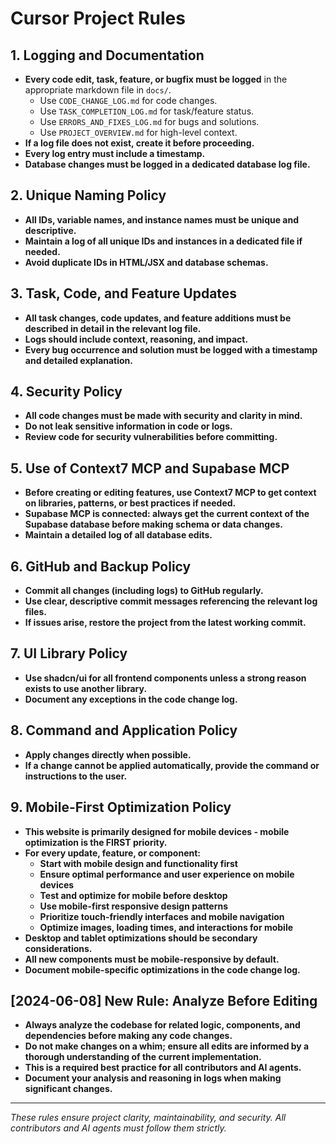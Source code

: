 # Cursor Project Rules

## 1. Logging and Documentation
- **Every code edit, task, feature, or bugfix must be logged** in the appropriate markdown file in `docs/`.
  - Use `CODE_CHANGE_LOG.md` for code changes.
  - Use `TASK_COMPLETION_LOG.md` for task/feature status.
  - Use `ERRORS_AND_FIXES_LOG.md` for bugs and solutions.
  - Use `PROJECT_OVERVIEW.md` for high-level context.
- **If a log file does not exist, create it before proceeding.**
- **Every log entry must include a timestamp.**
- **Database changes must be logged in a dedicated database log file.**

## 2. Unique Naming Policy
- **All IDs, variable names, and instance names must be unique and descriptive.**
- **Maintain a log of all unique IDs and instances in a dedicated file if needed.**
- **Avoid duplicate IDs in HTML/JSX and database schemas.**

## 3. Task, Code, and Feature Updates
- **All task changes, code updates, and feature additions must be described in detail in the relevant log file.**
- **Logs should include context, reasoning, and impact.**
- **Every bug occurrence and solution must be logged with a timestamp and detailed explanation.**

## 4. Security Policy
- **All code changes must be made with security and clarity in mind.**
- **Do not leak sensitive information in code or logs.**
- **Review code for security vulnerabilities before committing.**

## 5. Use of Context7 MCP and Supabase MCP
- **Before creating or editing features, use Context7 MCP to get context on libraries, patterns, or best practices if needed.**
- **Supabase MCP is connected: always get the current context of the Supabase database before making schema or data changes.**
- **Maintain a detailed log of all database edits.**

## 6. GitHub and Backup Policy
- **Commit all changes (including logs) to GitHub regularly.**
- **Use clear, descriptive commit messages referencing the relevant log files.**
- **If issues arise, restore the project from the latest working commit.**

## 7. UI Library Policy
- **Use shadcn/ui for all frontend components unless a strong reason exists to use another library.**
- **Document any exceptions in the code change log.**

## 8. Command and Application Policy
- **Apply changes directly when possible.**
- **If a change cannot be applied automatically, provide the command or instructions to the user.**

## 9. Mobile-First Optimization Policy
- **This website is primarily designed for mobile devices - mobile optimization is the FIRST priority.**
- **For every update, feature, or component:**
  - **Start with mobile design and functionality first**
  - **Ensure optimal performance and user experience on mobile devices**
  - **Test and optimize for mobile before desktop**
  - **Use mobile-first responsive design patterns**
  - **Prioritize touch-friendly interfaces and mobile navigation**
  - **Optimize images, loading times, and interactions for mobile**
- **Desktop and tablet optimizations should be secondary considerations.**
- **All new components must be mobile-responsive by default.**
- **Document mobile-specific optimizations in the code change log.**

## [2024-06-08] New Rule: Analyze Before Editing

- **Always analyze the codebase for related logic, components, and dependencies before making any code changes.**
- **Do not make changes on a whim; ensure all edits are informed by a thorough understanding of the current implementation.**
- **This is a required best practice for all contributors and AI agents.**
- **Document your analysis and reasoning in logs when making significant changes.**

---

_These rules ensure project clarity, maintainability, and security. All contributors and AI agents must follow them strictly._ 